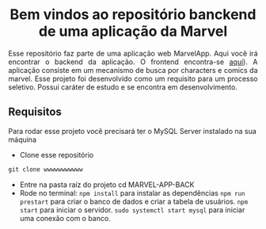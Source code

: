 <h1 align="center">Bem vindos ao repositório banckend de uma aplicação da Marvel</h1>

<p align="justify">Esse repositório faz parte de uma aplicação web MarvelApp. Aqui você irá encontrar o backend da aplicação. O frontend encontra-se <a href='https://github.com/TGus17/marvel-app-front'>aqui</a>). A aplicação consiste em um mecanismo de busca por characters e comics da marvel. Esse projeto foi desenvolvido como um requisito para um processo seletivo. Possui caráter de estudo e se encontra em desenvolvimento.</p>

## Requisitos
<p>Para rodar esse projeto você precisará ter o MySQL Server instalado na sua máquina</p>

+ Clone esse repositório
```javascript
git clone wwwwwwwwwww
```
+ Entre na pasta raíz do projeto cd MARVEL-APP-BACK
+ Rode no terminal: 
```npm install``` para instalar as dependências
```npm run prestart``` para criar o banco de dados e criar a tabela de usuários.
```npm start``` para iniciar o servidor.
```sudo systemctl start mysql``` para iniciar uma conexão com o banco.
